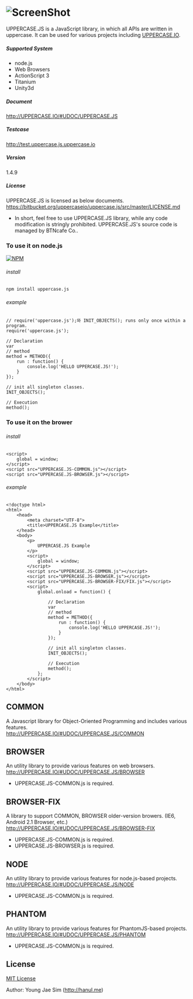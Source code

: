 # ![ScreenShot](https://bytebucket.org/uppercaseio/uppercase.js/raw/master/logo.png)
UPPERCASE.JS is a JavaScript library, in which all APIs are written in uppercase. It can be used for various projects including [UPPERCASE.IO](http://UPPERCASE.IO).

##### Supported System
- node.js
- Web Browsers
- ActionScript 3
- Titanium
- Unity3d

##### Document
http://UPPERCASE.IO/#UDOC/UPPERCASE.JS

##### Testcase
http://test.uppercase.js.uppercase.io

##### Version
1.4.9

##### License
UPPERCASE.JS is licensed as below documents.<br>
https://bitbucket.org/uppercaseio/uppercase.js/src/master/LICENSE.md

- In short, feel free to use UPPERCASE.JS library, while any code modification is stringly prohibited. UPPERCASE.JS's source code is managed by BTNcafe Co..


### To use it on node.js

[![NPM](https://nodei.co/npm/uppercase.js.png)](https://nodei.co/npm/uppercase.js/)

###### install
	npm install uppercase.js

###### example
    // require('uppercase.js');와 INIT_OBJECTS(); runs only once within a program.
    require('uppercase.js');

    // Declaration
    var
    // method
    method = METHOD({
        run : function() {
            console.log('HELLO UPPERCASE.JS!');
        }
    });

    // init all singleton classes.
    INIT_OBJECTS();

    // Execution
    method();


### To use it on the brower

###### install
	<script>
		global = window;
	</script>
	<script src="UPPERCASE.JS-COMMON.js"></script>
    <script src="UPPERCASE.JS-BROWSER.js"></script>

###### example
    <!doctype html>
    <html>
        <head>
            <meta charset="UTF-8">
            <title>UPPERCASE.JS Example</title>
        </head>
        <body>
            <p>
                UPPERCASE.JS Example
            </p>
            <script>
                global = window;
            </script>
            <script src="UPPERCASE.JS-COMMON.js"></script>
            <script src="UPPERCASE.JS-BROWSER.js"></script>
            <script src="UPPERCASE.JS-BROWSER-FIX/FIX.js"></script>
            <script>
                global.onload = function() {

                    // Declaration
                    var
                    // method
                    method = METHOD({
                        run : function() {
                            console.log('HELLO UPPERCASE.JS!');
                        }
                    });

                    // init all singleton classes.
                    INIT_OBJECTS();

                    // Execution
                    method();
                };
            </script>
        </body>
    </html>



## COMMON
A Javascript library for Object-Oriented Programming and includes various features.<br>
http://UPPERCASE.IO/#UDOC/UPPERCASE.JS/COMMON

## BROWSER
An utility library to provide various features on web browsers.<br>
http://UPPERCASE.IO/#UDOC/UPPERCASE.JS/BROWSER
- UPPERCASE.JS-COMMON.js is required.

## BROWSER-FIX
A library to support COMMON, BROWSER older-version browers. (IE6, Android 2.1 Browser, etc.)<br>
http://UPPERCASE.IO/#UDOC/UPPERCASE.JS/BROWSER-FIX
- UPPERCASE.JS-COMMON.js is required.
- UPPERCASE.JS-BROWSER.js is required.

## NODE
An utility library to provide various features for node.js-based projects.<br>
http://UPPERCASE.IO/#UDOC/UPPERCASE.JS/NODE
- UPPERCASE.JS-COMMON.js is required.

## PHANTOM
An utility library to provide various features for PhantomJS-based projects.<br>
http://UPPERCASE.IO/#UDOC/UPPERCASE.JS/PHANTOM
- UPPERCASE.JS-COMMON.js is required.

License
-------
[MIT License](https://github.com/UPPERCASEIO/UPPERCASE.JS/blob/master/LICENSE)

Author: Young Jae Sim (http://hanul.me)
